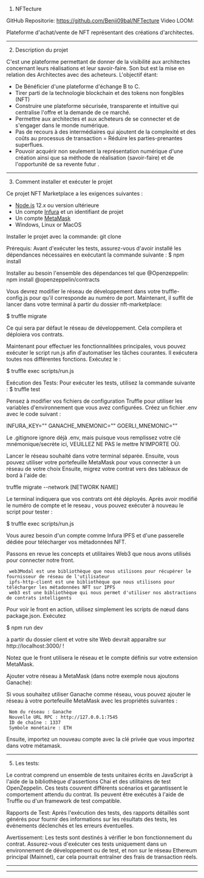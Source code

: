 1. NFTecture

GitHub Repositorie: https://github.com/Benji09bal/NFTecture
Video LOOM: 

Plateforme d'achat/vente de NFT représentant des créations d'architectes. 

-----------------------------------------------------------------------------------------------------------------------------------------

2. Description du projet

C'est une plateforme permettant de donner de la visibilité aux architectes concernant leurs réalisations et leur savoir-faire. 
Son but est la mise en relation des Architectes avec des acheteurs.
L'objectif étant:
- De Bénéficier d'une plateforme d'échange B to C.
- Tirer parti de la technologie blockchain et des
tokens non fongibles (NFT)
- Construire une plateforme sécurisée,
transparente et intuitive qui centralise l'offre et la
demande de ce marché.
- Permettre aux architectes et aux acheteurs de se
connecter et de s'engager dans le monde
numérique.
- Pas de recours à des intermédiaires qui ajoutent
de la complexité et des coûts au processus de
transaction = Réduire les parties-prenantes
superflues.
- Pouvoir acquérir non seulement la représentation
numérique d'une création ainsi que sa méthode de
réalisation (savoir-faire) et de l'opportunité de sa
revente futur .

-----------------------------------------------------------------------------------------------------------------------------------------

3. Comment installer et exécuter le projet

Ce projet NFT Marketplace a les exigences suivantes :

- [Node.js](https://nodejs.org/) 12.x ou version ultérieure
- Un compte [Infura](https://infura.io/) et un identifiant de projet
- Un compte [MetaMask](https://metamask.io/)
- Windows, Linux or MacOS

Installer le projet avec la commande: git clone <url du projet>

Prérequis: Avant d'exécuter les tests, assurez-vous d'avoir installé les dépendances nécessaires en exécutant la commande suivante :
$ npm install

Installer au besoin l'ensemble des dépendances tel que @Openzeppelin: npm install @openzeppelin/contracts

Vous devrez modifier le réseau de développement dans votre truffle-config.js pour qu'il corresponde au numéro de port. Maintenant, il suffit de lancer dans votre terminal à partir du dossier nft-marketplace:  

$ truffle migrate

Ce qui sera par défaut le réseau de développement. Cela compilera et déploiera vos contrats.

Maintenant pour effectuer les fonctionnalitées principales, vous pouvez exécuter le script run.js afin d'automatiser les tâches courantes. 
Il exécutera toutes nos différentes fonctions. Exécutez le :

$ truffle exec scripts/run.js

Exécution des Tests: Pour exécuter les tests, utilisez la commande suivante :
$ truffle test

Pensez à modifier vos fichiers de configuration Truffle pour utiliser les variables d'environnement que vous avez configurées. Créez un fichier .env avec le code suivant :

INFURA_KEY="<Your Infura project key>"
GANACHE_MNEMONIC="<Your Ganache mnemonic>"
GOERLI_MNEMONIC="<Your Metamask mnemonic>"

Le .gitignore ignore déjà .env, mais puisque vous remplissez votre clé mnémonique/secrète ici, VEUILLEZ NE PAS le mettre  N'IMPORTE OÙ.

Lancer le réseau souhaité dans votre terminal séparée. Ensuite, vous pouvez utiliser votre portefeuille MetaMask pour vous connecter à un réseau de votre choix
Ensuite, migrez votre contrat vers des tableaux de bord à l'aide de:

truffle migrate --network [NETWORK NAME]

Le terminal indiquera que vos contrats ont été déployés.
Après avoir modifié le numéro de compte et le reseau , vous pouvez exécuter à nouveau le script pour tester : 

$ truffle exec scripts/run.js

Vous aurez besoin d'un compte comme Infura IPFS et d'une passerelle dédiée pour télécharger vos métadonnées NFT. 

Passons en revue les concepts et utilitaires Web3 que nous avons utilisés pour connecter notre front.

     web3Modal est une bibliothèque que nous utilisons pour récupérer le fournisseur de réseau de l'utilisateur
     ipfs-http-client est une bibliothèque que nous utilisons pour télécharger les métadonnées NFT sur IPFS
     web3 est une bibliothèque qui nous permet d'utiliser nos abstractions de contrats intelligents

Pour voir le front en action, utilisez simplement les scripts de nœud dans package.json. Exécutez 

$ npm run dev 

à partir du dossier client et votre site Web devrait apparaître sur http://localhost:3000/ !

Notez que le front utilisera le réseau et le compte définis sur votre extension MetaMask.

Ajouter votre réseau à MetaMask (dans notre exemple nous ajoutons Ganache):

Si vous souhaitez utiliser Ganache comme réseau, vous pouvez ajouter le réseau à votre portefeuille MetaMask avec les propriétés suivantes :

     Nom du réseau : Ganache
     Nouvelle URL RPC : http://127.0.0.1:7545
     ID de chaîne : 1337
     Symbole monétaire : ETH

Ensuite, importez un nouveau compte avec la clé privée que vous importez dans votre métamask. 

-----------------------------------------------------------------------------------------------------------------------------------------

5. Les tests:

Le contrat comprend un ensemble de tests unitaires écrits en JavaScript à l'aide de la bibliothèque d'assertions Chai et des utilitaires de test OpenZeppelin. Ces tests couvrent différents scénarios et garantissent le comportement attendu du contrat. Ils peuvent être exécutés à l'aide de Truffle ou d'un framework de test compatible. 

Rapports de Test: Après l'exécution des tests, des rapports détaillés sont générés pour fournir des informations sur les résultats des tests, les événements déclenchés et les erreurs éventuelles.

Avertissement: Les tests sont destinés à vérifier le bon fonctionnement du contrat. Assurez-vous d'exécuter ces tests uniquement dans un environnement de développement ou de test, et non sur le réseau Ethereum principal (Mainnet), car cela pourrait entraîner des frais de transaction réels.

-----------------------------------------------------------------------------------------------------------------------------------------
-----------------------------------------------------------------------------------------------------------------------------------------